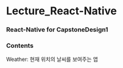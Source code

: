 # Lecture_React-Native
### React-Native for CapstoneDesign1


### Contents
Weather: 현재 위치의 날씨를 보여주는 앱

